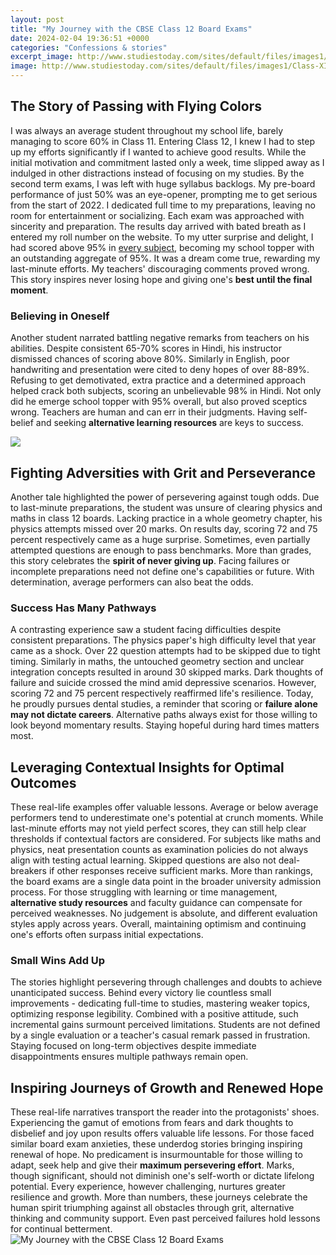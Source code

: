 ```yaml
---
layout: post
title: "My Journey with the CBSE Class 12 Board Exams"
date: 2024-02-04 19:36:51 +0000
categories: "Confessions & stories"
excerpt_image: http://www.studiestoday.com/sites/default/files/images1/Class-XII_dt_sheet_Page_1.jpg
image: http://www.studiestoday.com/sites/default/files/images1/Class-XII_dt_sheet_Page_1.jpg
---
```


## The Story of Passing with Flying Colors
I was always an average student throughout my school life, barely managing to score 60% in Class 11. Entering Class 12, I knew I had to step up my efforts significantly if I wanted to achieve good results. While the initial motivation and commitment lasted only a week, time slipped away as I indulged in other distractions instead of focusing on my studies. 
By the second term exams, I was left with huge syllabus backlogs. My pre-board performance of just 50% was an eye-opener, prompting me to get serious from the start of 2022. I dedicated full time to my preparations, leaving no room for entertainment or socializing. Each exam was approached with sincerity and preparation. 
The results day arrived with bated breath as I entered my roll number on the website. To my utter surprise and delight, I had scored above 95% in [every subject](https://fistore.mysenprints.com/collection/alexandre), becoming my school topper with an outstanding aggregate of 95%. It was a dream come true, rewarding my last-minute efforts. My teachers' discouraging comments proved wrong. This story inspires never losing hope and giving one's **best until the final moment**.
### Believing in Oneself 
Another student narrated battling negative remarks from teachers on his abilities. Despite consistent 65-70% scores in Hindi, his instructor dismissed chances of scoring above 80%. Similarly in English, poor handwriting and presentation were cited to deny hopes of over 88-89%. 
Refusing to get demotivated, extra practice and a determined approach helped crack both subjects, scoring an unbelievable 98% in Hindi. Not only did he emerge school topper with 95% overall, but also proved sceptics wrong. Teachers are human and can err in their judgments. Having self-belief and seeking **alternative learning resources** are keys to success.

![](https://akm-img-a-in.tosshub.com/indiatoday/images/bodyeditor/201812/cbse_12_1-x590.JPG?KHbXHt7zTV8ARNvzcFQ0mt_D6cPl7zQv)
## Fighting Adversities with Grit and Perseverance
Another tale highlighted the power of persevering against tough odds. Due to last-minute preparations, the student was unsure of clearing physics and maths in class 12 boards. Lacking practice in a whole geometry chapter, his physics attempts missed over 20 marks. 
On results day, scoring 72 and 75 percent respectively came as a huge surprise. Sometimes, even partially attempted questions are enough to pass benchmarks. More than grades, this story celebrates the **spirit of never giving up**. Facing failures or incomplete preparations need not define one's capabilities or future. With determination, average performers can also beat the odds.  
### Success Has Many Pathways
A contrasting experience saw a student facing difficulties despite consistent preparations. The physics paper's high difficulty level that year came as a shock. Over 22 question attempts had to be skipped due to tight timing. 
Similarly in maths, the untouched geometry section and unclear integration concepts resulted in around 30 skipped marks. Dark thoughts of failure and suicide crossed the mind amid depressive scenarios. However, scoring 72 and 75 percent respectively reaffirmed life's resilience. 
Today, he proudly pursues dental studies, a reminder that scoring or **failure alone may not dictate careers**. Alternative paths always exist for those willing to look beyond momentary results. Staying hopeful during hard times matters most.
## Leveraging Contextual Insights for Optimal Outcomes
These real-life examples offer valuable lessons. Average or below average performers tend to underestimate one's potential at crunch moments. While last-minute efforts may not yield perfect scores, they can still help clear thresholds if contextual factors are considered. 
For subjects like maths and physics, neat presentation counts as examination policies do not always align with testing actual learning. Skipped questions are also not deal-breakers if other responses receive sufficient marks. More than rankings, the board exams are a single data point in the broader university admission process. 
For those struggling with learning or time management, **alternative study resources** and faculty guidance can compensate for perceived weaknesses. No judgement is absolute, and different evaluation styles apply across years. Overall, maintaining optimism and continuing one's efforts often surpass initial expectations.
### Small Wins Add Up 
The stories highlight persevering through challenges and doubts to achieve unanticipated success. Behind every victory lie countless small improvements - dedicating full-time to studies, mastering weaker topics, optimizing response legibility. 
Combined with a positive attitude, such incremental gains surmount perceived limitations. Students are not defined by a single evaluation or a teacher's casual remark passed in frustration. Staying focused on long-term objectives despite immediate disappointments ensures multiple pathways remain open.
## Inspiring Journeys of Growth and Renewed Hope
These real-life narratives transport the reader into the protagonists' shoes. Experiencing the gamut of emotions from fears and dark thoughts to disbelief and joy upon results offers valuable life lessons. 
For those faced similar board exam anxieties, these underdog stories bringing inspiring renewal of hope. No predicament is insurmountable for those willing to adapt, seek help and give their **maximum persevering effort**. Marks, though significant, should not diminish one's self-worth or dictate lifelong potential. 
Every experience, however challenging, nurtures greater resilience and growth. More than numbers, these journeys celebrate the human spirit triumphing against all obstacles through grit, alternative thinking and community support. Even past perceived failures hold lessons for continual betterment.
![My Journey with the CBSE Class 12 Board Exams](http://www.studiestoday.com/sites/default/files/images1/Class-XII_dt_sheet_Page_1.jpg)